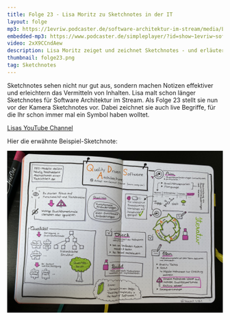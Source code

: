 ```yaml
---
title: Folge 23 - Lisa Moritz zu Sketchnotes in der IT
layout: folge
mp3: https://1evriw.podcaster.de/software-architektur-im-stream/media/LisaMoritz.mp3
embedded-mp3: https://www.podcaster.de/simpleplayer/?id=show~1evriw~software-architektur-im-stream~pod-6081761121cb2053178822&v=1619097352
video: 2xX9CCndAew
description: Lisa Moritz zeiget und zeichnet Sketchnotes - und erläutert wofür sie gerade in der IT gut sind.
thumbnail: folge23.png
tag: Sketchnotes
---
```

Sketchnotes sehen nicht nur gut aus, sondern machen Notizen effektiver
und erleichtern das Vermitteln von Inhalten. Lisa malt schon länger
Sketchnotes für Software Architektur im Stream. Als Folge 23 stellt
sie nun vor der Kamera Sketchnotes vor. Dabei zeichnet sie auch live
Begriffe, für die Ihr schon immer mal ein Symbol haben wolltet.

[Lisas YouTube Channel](https://www.youtube.com/channel/UCuZs1YPHHn8PpSiZsPKbtLA)

Hier die erwähnte Beispiel-Sketchnote:

![Beispiel-Sketchnote](/sketchnotes/folge23.jpg "Beispiel-Sketchnote")
